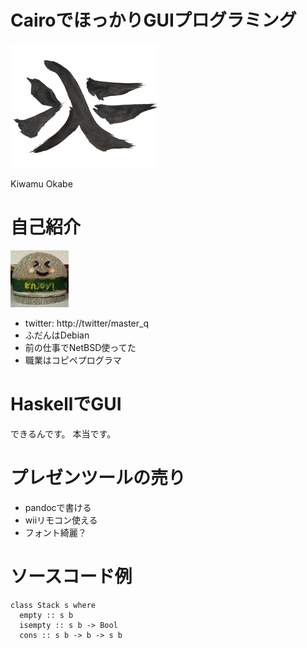 # CairoでほっかりGUIプログラミング

![background](start_haskell.png)

Kiwamu Okabe

# 自己紹介

![background](enjoy.png)

* twitter: http://twitter/master_q
* ふだんはDebian
* 前の仕事でNetBSD使ってた
* 職業はコピペプログラマ

# HaskellでGUI

できるんです。
本当です。

# プレゼンツールの売り

* pandocで書ける
* wiiリモコン使える
* フォント綺麗？

# ソースコード例

~~~ { .haskell }
class Stack s where
  empty :: s b
  isempty :: s b -> Bool
  cons :: s b -> b -> s b
~~~
